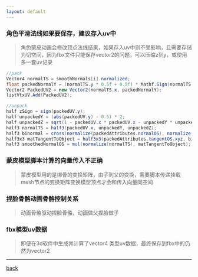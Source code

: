 ```yaml
---
layout: default
---
```


### 角色平滑法线如果要保存，建议存入uv中
>角色蒙皮动画会修改顶点法线结果，如果存入uv中则不受影响，且需要存储为切空间，因为fbx文件只能保存vector2的问题，可以压缩z到y，或使用多一套uv记录


```c#
//pack
Vector4 normalTS = smoothNormals[i].normalized;
float packedNormalY = (normalTS.y * 0.5f + 0.5f) * Mathf.Sign(normalTS.z);
Vector2 PackedUV2 = new Vector2(normalTS.x, packedNormalY);
listVtxUV.Add(PackedUV2);
```


```c#
//unpack
half zSign = sign(packedUV.y);
half unpackedY = (abs(packedUV.y) - 0.5) * 2;
half unpackedZ = sqrt(1 - packedUV.x * packedUV.x - unpackedY * unpackedY) * zSign;
half3 normalTS = half3(packedUV.x, unpackedY, unpackedZ);
half3 binormal = cross(normalize(packedAttributes.normalOS), normalize(packedAttributes.tangentOS.xyz)) * packedAttributes.tangentOS.w;
half3x3 matTangentToObject = half3x3(packedAttributes.tangentOS.xyz, binormal.xyz, packedAttributes.normalOS);
half3 smoothedNormalOS = mul(normalize(normalTS), matTangentToObject);

```

### 蒙皮模型脚本计算的向量传入不正确
>蒙皮模型用的是绑骨的变换矩阵，由子到父的变换，需要脚本传递挂载mesh节点的变换矩阵变换模型顶点才会和传入向量同空间


### 捏脸骨骼动画骨骼控制关系
>动画骨骼驱动捏脸骨骼，动画做父捏脸做子

### fbx模型uv数据
>即便在3d软件中生成并计算了vector4 类型uv数据，最终保存到fbx中的仍然为vector2



***
[back](../../question-page.html)